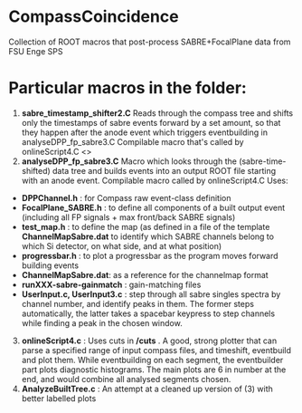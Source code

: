 # CompassCoincidence
Collection of ROOT macros that post-process SABRE+FocalPlane data from FSU Enge SPS 

# Particular macros in the folder:
1. **sabre_timestamp_shifter2.C**
Reads through the compass tree and shifts only the timestamps of sabre events forward by a set amount, so that they happen after the anode event which triggers eventbuilding in analyseDPP_fp_sabre3.C 
Compilable macro that's called by onlineScript4.C
<>
2. **analyseDPP_fp_sabre3.C**
Macro which looks through the (sabre-time-shifted) data tree and builds events into an output ROOT file starting with an anode event. 
Compilable macro called by onlineScript4.C
Uses:
* **DPPChannel.h**  : for Compass raw event-class definition
* **FocalPlane_SABRE.h** : to define all components of a built output event (including all FP signals + max front/back SABRE signals)
* **test_map.h** : to define the map (as defined in a file of the template **ChannelMapSabre.dat** to identify which SABRE channels belong to which Si detector, on what side, and at what position)
* **progressbar.h** : to plot a progressbar as the program moves forward building events
* **ChannelMapSabre.dat**: as a reference for the channelmap format
* **runXXX-sabre-gainmatch** : gain-matching files
* **UserInput.c, UserInput3.c** : step through all sabre singles spectra by channel number, and identify peaks in them. The former steps automatically, the latter takes a spacebar keypress to step channels while finding a peak in the chosen window.


3. **onlineScript4.c** : Uses cuts in **/cuts** . A good, strong plotter that can parse a specified range of input compass files, and timeshift, eventbuild and plot them.
While eventbuilding on each segment, the eventbuilder part plots diagnostic histograms. The main plots are 6 in number at the end, and would combine all analysed segments chosen.
4. **AnalyzeBuiltTree.c** : An attempt at a cleaned up version of (3) with better labelled plots
